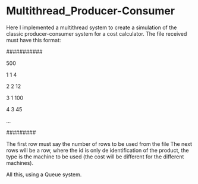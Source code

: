 # Multithread_Producer-Consumer
Here I implemented a multithread system to create a simulation of the classic producer-consumer system for a cost calculator.
The file received must have this format:

###########

500

1 1 4

2 2 12

3 1 100

4 3 45

...

#########

The first row must say the number of rows to be used from the file
The next rows will be a <id> <type> <time> row, where the id is only de identification of the product, the type is the machine to be used (the cost will be different for the different machines).
  
  All this, using a Queue system.
